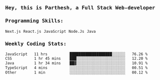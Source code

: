 <samp>
    <h3>Hey, this is Parthesh, a Full Stack Web-developer</h3>
    <h3>Programming Skills: </h3>
    <code>Next.js</code> <code>React.js</code> <code>JavaScript</code> <code>Node.Js</code> <code>Java</code>
    <h3>Weekly Coding Stats:</h3>
<!--START_SECTION:waka-->

```txt
JavaScript   11 hrs          ███████████████████░░░░░░   76.26 %
CSS          1 hr 45 mins    ███░░░░░░░░░░░░░░░░░░░░░░   12.20 %
Java         1 hr 34 mins    ██▓░░░░░░░░░░░░░░░░░░░░░░   10.91 %
TypeScript   4 mins          ░░░░░░░░░░░░░░░░░░░░░░░░░   00.51 %
Other        1 min           ░░░░░░░░░░░░░░░░░░░░░░░░░   00.12 %
```

<!--END_SECTION:waka-->
</samp>
